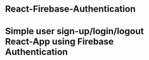 # React-Firebase-Authentication
# Simple user sign-up/login/logout React-App using Firebase Authentication 
